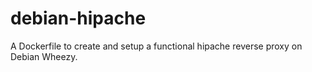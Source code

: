 debian-hipache
==============

A Dockerfile to create and setup a functional hipache reverse proxy on Debian Wheezy.
